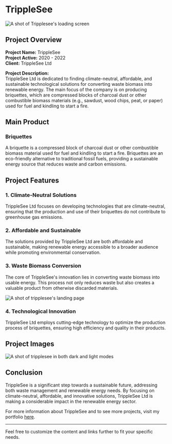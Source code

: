# TrippleSee
![A shot of Tripplesee's loading screen](https://imgur.com/SvFp9WU)

## Project Overview

**Project Name:** TrippleSee  
**Project Active:** 2020 - 2022  
**Client:** TrippleSee Ltd  

**Project Description:**  
TrippleSee Ltd is dedicated to finding climate-neutral, affordable, and sustainable technological solutions for converting waste biomass into renewable energy. The main focus of the company is on producing briquettes, which are compressed blocks of charcoal dust or other combustible biomass materials (e.g., sawdust, wood chips, peat, or paper) used for fuel and kindling to start a fire.

## Main Product

### Briquettes

A briquette is a compressed block of charcoal dust or other combustible biomass material used for fuel and kindling to start a fire. Briquettes are an eco-friendly alternative to traditional fossil fuels, providing a sustainable energy source that reduces waste and carbon emissions.

## Project Features

### 1. Climate-Neutral Solutions
TrippleSee Ltd focuses on developing technologies that are climate-neutral, ensuring that the production and use of their briquettes do not contribute to greenhouse gas emissions.

### 2. Affordable and Sustainable
The solutions provided by TrippleSee Ltd are both affordable and sustainable, making renewable energy accessible to a broader audience while promoting environmental conservation.

### 3. Waste Biomass Conversion
The core of TrippleSee's innovation lies in converting waste biomass into usable energy. This process not only reduces waste but also creates a valuable product from otherwise discarded materials.

![A shot of tripplesee's landing page](https://imgur.com/zAlEnPv)

### 4. Technological Innovation
TrippleSee Ltd employs cutting-edge technology to optimize the production process of briquettes, ensuring high efficiency and quality in their products.

## Project Images

![A shot of tripplesee in both dark and light modes](https://imgur.com/JBKQBsp)

## Conclusion

TrippleSee is a significant step towards a sustainable future, addressing both waste management and renewable energy needs. By focusing on climate-neutral, affordable, and innovative solutions, TrippleSee Ltd is making a considerable impact in the renewable energy sector.

For more information about TrippleSee and to see more projects, visit my portfolio [here](#).

---

Feel free to customize the content and links further to fit your specific needs.
